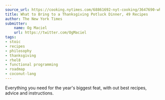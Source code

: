 ```yaml
---
source_url: https://cooking.nytimes.com/68861692-nyt-cooking/3647690-what-to-bring-to-a-thanksgiving-potluck-dinner-49-recipes
title: What to Bring to a Thanksgiving Potluck Dinner, 49 Recipes
author: The New York Times
submitter:
    name: Og Maciel
    url: https://twitter.com/OgMaciel
tags:
- stoic
- recipes
- philosophy
- thanksgiving
- rhel8
- functional programming
- roadmap
- coconut-lang
---
```


Everything you need for the year\'s biggest feat, with out best recipes, advice and instructions.
